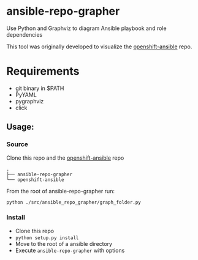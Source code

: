 # ansible-repo-grapher
Use Python and Graphviz to diagram Ansible playbook and role dependencies

This tool was originally developed to visualize the [openshift-ansible] repo.

# Requirements

- git binary in $PATH
- PyYAML
- pygraphviz
- click

## Usage:

### Source
Clone this repo and the [openshift-ansible] repo

    .
    ├── ansible-repo-grapher
    └── openshift-ansible

From the root of ansible-repo-grapher run:

    python ./src/ansible_repo_grapher/graph_folder.py

### Install

- Clone this repo
- ``python setup.py install``
- Move to the root of a ansible directory
- Execute ``ansible-repo-grapher`` with options


[openshift-ansible]: https://github.com/openshift/openshift-ansible
